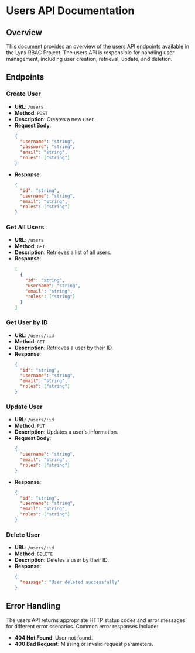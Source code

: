 # Users API Documentation

## Overview

This document provides an overview of the users API endpoints available in the Lynx RBAC Project. The users API is responsible for handling user management, including user creation, retrieval, update, and deletion.

## Endpoints

### Create User

- **URL**: `/users`
- **Method**: `POST`
- **Description**: Creates a new user.
- **Request Body**:
  ```json
  {
    "username": "string",
    "password": "string",
    "email": "string",
    "roles": ["string"]
  }
  ```
- **Response**:
  ```json
  {
    "id": "string",
    "username": "string",
    "email": "string",
    "roles": ["string"]
  }
  ```

### Get All Users

- **URL**: `/users`
- **Method**: `GET`
- **Description**: Retrieves a list of all users.
- **Response**:
  ```json
  [
    {
      "id": "string",
      "username": "string",
      "email": "string",
      "roles": ["string"]
    }
  ]
  ```

### Get User by ID

- **URL**: `/users/:id`
- **Method**: `GET`
- **Description**: Retrieves a user by their ID.
- **Response**:
  ```json
  {
    "id": "string",
    "username": "string",
    "email": "string",
    "roles": ["string"]
  }
  ```

### Update User

- **URL**: `/users/:id`
- **Method**: `PUT`
- **Description**: Updates a user's information.
- **Request Body**:
  ```json
  {
    "username": "string",
    "email": "string",
    "roles": ["string"]
  }
  ```
- **Response**:
  ```json
  {
    "id": "string",
    "username": "string",
    "email": "string",
    "roles": ["string"]
  }
  ```

### Delete User

- **URL**: `/users/:id`
- **Method**: `DELETE`
- **Description**: Deletes a user by their ID.
- **Response**:
  ```json
  {
    "message": "User deleted successfully"
  }
  ```

## Error Handling

The users API returns appropriate HTTP status codes and error messages for different error scenarios. Common error responses include:

- **404 Not Found**: User not found.
- **400 Bad Request**: Missing or invalid request parameters.
